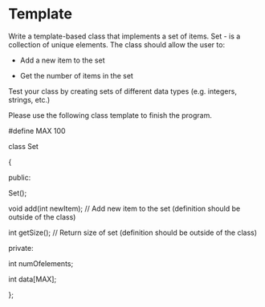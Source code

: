 # Template

Write a template-based class that implements a set of items.  Set - is a collection of unique elements. The class should allow the user to:

- Add a new item to the set

- Get the number of items in the set

Test your class by creating sets of different data types (e.g. integers, strings, etc.)

 

Please use the following class template to finish the program.

#define MAX 100

 

class Set

{

public:

Set();

void add(int newItem); // Add new item to the set (definition should be outside of the class)

int getSize(); // Return size of set (definition should be outside of the class)

private:

int numOfelements; 

int data[MAX];

};
